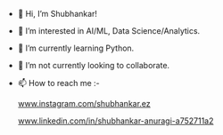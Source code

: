 - 👋 Hi, I’m Shubhankar!
- 👀 I’m interested in AI/ML, Data Science/Analytics.
- 🌱 I’m currently learning Python.
- 💞️ I’m not currently looking to collaborate.
- 📫 How to reach me :-

    www.instagram.com/shubhankar.ez
 
    www.linkedin.com/in/shubhankar-anuragi-a752711a2

<!---
Cry22stal/Cry22stal is a ✨ special ✨ repository because its `README.md` (this file) appears on your GitHub profile.
You can click the Preview link to take a look at your changes.
--->
